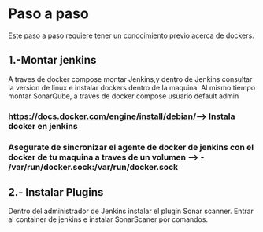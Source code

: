 
# Paso a paso
Este paso  a paso requiere tener un conocimiento previo acerca de dockers.
## 1.-Montar jenkins 
A traves de docker compose montar Jenkins,y dentro de Jenkins consultar la version de linux e instalar dockers dentro de la maquina. Al mismo tiempo montar SonarQube, 
a traves de docker compose usuario default admin
### https://docs.docker.com/engine/install/debian/--> Instala docker en jenkins
### Asegurate de sincronizar el agente de docker de jenkins con el docker de tu maquina a traves de un volumen -->      - /var/run/docker.sock:/var/run/docker.sock
## 2.- Instalar Plugins
Dentro del administrador de Jenkins instalar el plugin Sonar scanner. Entrar al container de jenkins e instalar SonarScaner por comandos.
